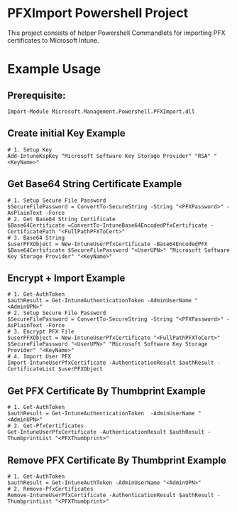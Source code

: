 # PFXImport Powershell Project

This project consists of helper Powershell Commandlets for importing PFX certificates to Microsoft Intune.

# Example Usage

## Prerequisite:
	Import-Module Microsoft.Management.Powershell.PFXImport.dll

## Create initial Key Example

	# 1. Setup Key
	Add-IntuneKspKey "Microsoft Software Key Storage Provider" "RSA" "<KeyName>"
	
## Get Base64 String Certificate Example

	# 1. Setup Secure File Password
	$SecureFilePassword = ConvertTo-SecureString -String "<PFXPassword>" -AsPlainText -Force
	# 2. Get Base64 String Certificate
	$Base64Certificate =ConvertTo-IntuneBase64EncodedPfxCertificate -CertificatePath "<FullPathPFXToCert>"
	# 3. Base64 String
	$userPFXObject = New-IntuneUserPfxCertificate -Base64EncodedPFX $Base64Certificate $SecureFilePassword "<UserUPN>" "Microsoft Software Key Storage Provider" "<KeyName>"
	

## Encrypt + Import Example

	# 1. Get-AuthToken
	$authResult = Get-IntuneAuthenticationToken -AdminUserName "<AdminUPN>"
	# 2. Setup Secure File Password
	$SecureFilePassword = ConvertTo-SecureString -String "<PFXPassword>" -AsPlainText -Force
	# 3. Encrypt PFX File
	$userPFXObject = New-IntuneUserPfxCertificate "<FullPathPFXToCert>" $SecureFilePassword "<UserUPN>" "Microsoft Software Key Storage Provider" "<KeyName>"
	# 4. Import User PFX
	Import-IntuneUserPfxCertificate -AuthenticationResult $authResult -CertificateList $userPFXObject
	
## Get PFX Certificate By Thumbprint Example

	# 1. Get-AuthToken
	$authResult = Get-IntuneAuthenticationToken  -AdminUserName "<AdminUPN>"
	# 2. Get-PfxCertificates
	Get-IntuneUserPfxCertificate -AuthenticationResult $authResult -ThumbprintList "<PFXThumbprint>"


## Remove PFX Certificate By Thumbprint Example

	# 1. Get-AuthToken
	$authResult = Get-IntuneAuthToken -AdminUserName "<AdminUPN>"
	# 2. Remove-PfxCertificates
	Remove-IntuneUserPfxCertificate -AuthenticationResult $authResult -ThumbprintList "<PFXThumbprint>"
